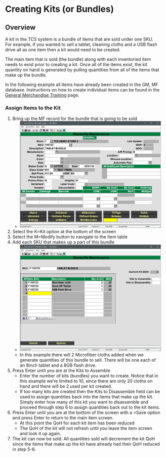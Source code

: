 # Creating Kits (or Bundles)

<PageHeader />

## Overview

A kit in the TCS system is a bundle of items that are sold under one SKU. For example, if you wanted to sell a tablet, cleaning cloths and a USB flash drive all as one item then a kit would need to be created.

The main item that is sold (the bundle) along with each inventoried item needs to exist prior to creating a kit. Once all of the items exist, the kit quantity on hand is generated by pulling quantities from all of the items that make up the bundle.

In the following example all items have already been created in the GM, MF database. Instructions on how to create individual items can be found in the [General Merchandise Training](http://tcs-training-wp.azurewebsites.net/dwkb/general-merchandise-training/) page.

### Assign Items to the Kit

1. Bring up the MF record for the bundle that is going to be sold
    - ![](./word-image-596.png)
2. Select the K=Kit option at the bottom of the screen
3. Select the M=Modify button to navigate to the item table
4. Add each SKU that makes up a part of this bundle
    - ![](./word-image-597.png)
    - In this example there will 2 Microfiber cloths added when we generate quantities of this bundle to sell. There will be one each of an 8inch tablet and a 8GB flash drive.
5. Press Enter until you are at the Kits to Assemble
    - Enter the number of kits (bundles) you want to create. Notice that in this example we’re limited to 10, since there are only 20 cloths on hand and there will be 2 used per kit created.
    - If too many kits are created then the Kits to Disassemble field can be used to assign quantities back into the items that make up the kit. Simply enter how many of this kit you want to disassemble and proceed through step 6 to assign quantities back out to the kit items.
6. Press Enter until you are at the bottom of the screen with a =Save option and press Enter to return to the main item screen.
    - At this point the QoH for each kit item has been reduced
    - The QoH of the kit will not refresh until you leave the item screen and look it up again.
7. The kit can now be sold. All quantities sold will decrement the kit QoH since the items that make up the kit have already had their QoH reduced in step 5-6.

<PageFooter />
